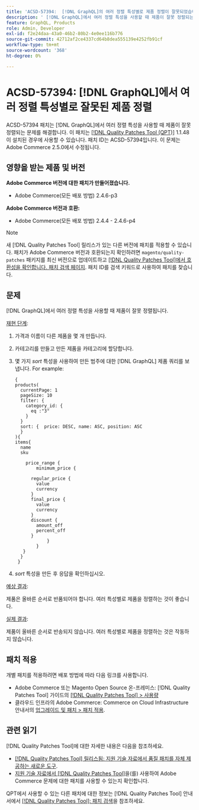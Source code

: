 ```yaml
---
title: 'ACSD-57394:  [!DNL GraphQL]의 여러 정렬 특성별로 제품 정렬이 잘못되었습니다.'
description: ' [!DNL GraphQL]에서 여러 정렬 특성을 사용할 때 제품이 잘못 정렬되는 Adobe Commerce 문제를 해결하려면 ACSD-57394 패치를 적용하십시오.'
feature: GraphQL, Products
role: Admin, Developer
exl-id: f2e24daa-43a0-46b2-80b2-4e0ee116b776
source-git-commit: 42712af2ce4337cd64b8dea555139e4252fb91cf
workflow-type: tm+mt
source-wordcount: '368'
ht-degree: 0%

---
```


# ACSD-57394: [!DNL GraphQL]에서 여러 정렬 특성별로 잘못된 제품 정렬

ACSD-57394 패치는 [!DNL GraphQL]에서 여러 정렬 특성을 사용할 때 제품이 잘못 정렬되는 문제를 해결합니다. 이 패치는 [[!DNL Quality Patches Tool (QPT)]](/help/announcements/adobe-commerce-announcements/magento-quality-patches-released-new-tool-to-self-serve-quality-patches.md) 1.1.48이 설치된 경우에 사용할 수 있습니다. 패치 ID는 ACSD-57394입니다. 이 문제는 Adobe Commerce 2.5.0에서 수정됩니다.

## 영향을 받는 제품 및 버전

**Adobe Commerce 버전에 대한 패치가 만들어졌습니다.**

* Adobe Commerce(모든 배포 방법) 2.4.6-p3

**Adobe Commerce 버전과 호환:**

* Adobe Commerce(모든 배포 방법) 2.4.4 - 2.4.6-p4

>[!NOTE]
>
>새 [!DNL Quality Patches Tool] 릴리스가 있는 다른 버전에 패치를 적용할 수 있습니다. 패치가 Adobe Commerce 버전과 호환되는지 확인하려면 `magento/quality-patches` 패키지를 최신 버전으로 업데이트하고 [[!DNL Quality Patches Tool]에서 호환성을 확인합니다. 패치 검색 페이지](https://experienceleague.adobe.com/tools/commerce-quality-patches/index.html?lang=ko). 패치 ID를 검색 키워드로 사용하여 패치를 찾습니다.

## 문제

[!DNL GraphQL]에서 여러 정렬 특성을 사용할 때 제품이 잘못 정렬됩니다.

<u>재현 단계</u>:

1. 가격과 이름이 다른 제품을 몇 개 만듭니다.
1. 카테고리를 만들고 만든 제품을 카테고리에 할당합니다.
1. 몇 가지 *sort* 특성을 사용하여 만든 범주에 대한 [!DNL GraphQL] 제품 쿼리를 보냅니다. For example:

   ```
   {
   products(
     currentPage: 1
     pageSize: 10
     filter: {
       category_id: {
         eq :"3"
       }
     }
     sort: {  price: DESC, name: ASC, position: ASC
     }
   ){
   items{
     name
     sku
   
       price_range {
           minimum_price {
   
         regular_price {
           value
           currency
         }
         final_price {
           value
           currency
         }
         discount {
           amount_off
           percent_off
         }
               }
           }
      }
     }
    }
   ```

1. *sort* 특성을 만든 후 응답을 확인하십시오.

<u>예상 결과</u>:

제품은 올바른 순서로 반품되어야 합니다. 여러 특성별로 제품을 정렬하는 것이 좋습니다.

<u>실제 결과</u>:

제품이 올바른 순서로 반송되지 않습니다. 여러 특성별로 제품을 정렬하는 것은 작동하지 않습니다.

## 패치 적용

개별 패치를 적용하려면 배포 방법에 따라 다음 링크를 사용합니다.

* Adobe Commerce 또는 Magento Open Source 온-프레미스: [!DNL Quality Patches Tool] 가이드의 [[!DNL Quality Patches Tool] > 사용량](https://experienceleague.adobe.com/docs/commerce-operations/tools/quality-patches-tool/usage.html?lang=ko)
* 클라우드 인프라의 Adobe Commerce: Commerce on Cloud Infrastructure 안내서의 [업그레이드 및 패치 > 패치 적용](https://experienceleague.adobe.com/docs/commerce-cloud-service/user-guide/develop/upgrade/apply-patches.html?lang=ko).

## 관련 읽기

[!DNL Quality Patches Tool]에 대한 자세한 내용은 다음을 참조하세요.

* [[!DNL Quality Patches Tool] 릴리스됨: 지원 기술 자료에서 품질 패치를 자체 제공하는 새로운 도구](/help/announcements/adobe-commerce-announcements/magento-quality-patches-released-new-tool-to-self-serve-quality-patches.md).
* [지원 기술 자료에서  [!DNL Quality Patches Tool]](/help/support-tools/patches-available-in-qpt-tool/check-patch-for-magento-issue-with-magento-quality-patches.md)을(를) 사용하여 Adobe Commerce 문제에 대한 패치를 사용할 수 있는지 확인합니다.

QPT에서 사용할 수 있는 다른 패치에 대한 정보는 [!DNL Quality Patches Tool] 안내서에서 [[!DNL Quality Patches Tool]: 패치 검색](https://experienceleague.adobe.com/tools/commerce-quality-patches/index.html?lang=ko)을 참조하세요.

